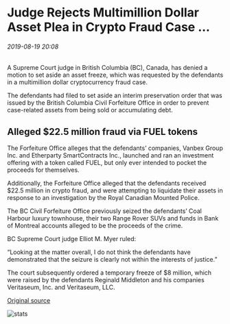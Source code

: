 # Judge Rejects Multimillion Dollar Asset Plea in Crypto Fraud Case ...

###### 2019-08-19 20:08

A Supreme Court judge in British Columbia (BC), Canada, has denied a motion to set aside an asset freeze, which was requested by the defendants in a multimillion dollar cryptocurrency fraud case.

The defendants had filed to set aside an interim preservation order that was issued by the British Columbia Civil Forfeiture Office in order to prevent case-related assets from being sold or accumulating debt.

## Alleged $22.5 million fraud via FUEL tokens

The Forfeiture Office alleges that the defendants’ companies, Vanbex Group Inc. and Etherparty SmartContracts Inc., launched and ran an investment offering with a token called FUEL, but only ever intended to pocket the proceeds for themselves.

Additionally, the Forfeiture Office alleged that the defendants received $22.5 million in crypto fraud, and were attempting to liquidate their assets in response to an investigation by the Royal Canadian Mounted Police.

The BC Civil Forfeiture Office previously seized the defendants’ Coal Harbour luxury townhouse, their two Range Rover SUVs and funds in Bank of Montreal accounts alleged to be the proceeds of the crime.

BC Supreme Court judge Elliot M. Myer ruled:

“Looking at the matter overall, I do not think the defendants have demonstrated that the seizure is clearly not within the interests of justice.”

The court subsequently ordered a temporary freeze of $8 million, which were raised by the defendants Reginald Middleton and his companies Veritaseum, Inc. and Veritaseum, LLC.

[Original source](https://cointelegraph.com/news/judge-rejects-multimillion-dollar-asset-plea-in-crypto-fraud-case)

![stats](https://c.statcounter.com/11760860/0/a89fa40b/1/ "stats")